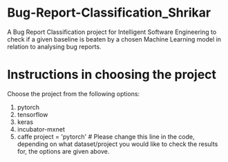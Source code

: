 # Bug-Report-Classification_Shrikar
A Bug Report Classification project for Intelligent Software Engineering to check if a given baseline is beaten by a chosen Machine Learning model in relation to analysing bug reports.

# Instructions in choosing the project
Choose the project from the following options:
1. pytorch
2. tensorflow
3. keras
4. incubator-mxnet
5. caffe
project = 'pytorch' # Please change this line in the code, depending on what dataset/project you would like to check the results for, the options are given above.
